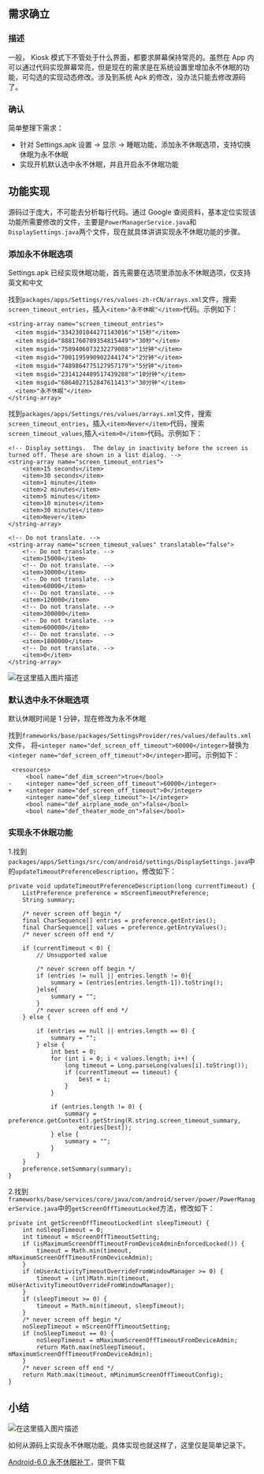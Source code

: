 ## 需求确立

### 描述

一般， Kiosk 模式下不管处于什么界面，都要求屏幕保持常亮的。虽然在 App 内可以通过代码实现屏幕常亮，但是现在的需求是在系统设置里增加永不休眠的功能，可勾选的实现动态修改。涉及到系统 Apk 的修改，没办法只能去修改源码了。

### 确认

简单整理下需求：

- 针对 Settings.apk 设置 -> 显示 -> 睡眠功能，添加永不休眠选项，支持切换休眠为永不休眠
- 实现开机默认选中永不休眠，并且开启永不休眠功能

## 功能实现

源码过于庞大，不可能去分析每行代码。通过 Google 查阅资料，基本定位实现该功能所需要修改的文件，主要是`PowerManagerService.java`和`DisplaySettings.java`两个文件，现在就具体讲讲实现永不休眠功能的步骤。

### 添加永不休眠选项

Settings.apk 已经实现休眠功能，首先需要在选项里添加永不休眠选项，仅支持英文和中文

找到`packages/apps/Settings/res/values-zh-rCN/arrays.xml`文件，搜索 `screen_timeout_entries`，插入`<item>"永不休眠"</item>`代码。示例如下：

```
<string-array name="screen_timeout_entries">
  <item msgid="3342301044271143016">"15秒"</item>
  <item msgid="8881760709354815449">"30秒"</item>
  <item msgid="7589406073232279088">"1分钟"</item>
  <item msgid="7001195990902244174">"2分钟"</item>
  <item msgid="7489864775127957179">"5分钟"</item>
  <item msgid="2314124409517439288">"10分钟"</item>
  <item msgid="6864027152847611413">"30分钟"</item>
  <item>"永不休眠"</item>
</string-array>
```

找到`packages/apps/Settings/res/values/arrays.xml`文件，搜索 `screen_timeout_entries`，插入`<item>Never</item>`代码，搜索`screen_timeout_values`,插入`<item>0</item>`代码。示例如下：

```
<!-- Display settings.  The delay in inactivity before the screen is turned off. These are shown in a list dialog. -->
<string-array name="screen_timeout_entries">
    <item>15 seconds</item>
    <item>30 seconds</item>
    <item>1 minute</item>
    <item>2 minutes</item>
    <item>5 minutes</item>
    <item>10 minutes</item>
    <item>30 minutes</item>
    <item>Never</item>
</string-array>

<!-- Do not translate. -->
<string-array name="screen_timeout_values" translatable="false">
    <!-- Do not translate. -->
    <item>15000</item>
    <!-- Do not translate. -->
    <item>30000</item>
    <!-- Do not translate. -->
    <item>60000</item>
    <!-- Do not translate. -->
    <item>120000</item>
    <!-- Do not translate. -->
    <item>300000</item>
    <!-- Do not translate. -->
    <item>600000</item>
    <!-- Do not translate. -->
    <item>1800000</item>
    <!-- Do not translate. -->
    <item>0</item>
</string-array>
```

![在这里插入图片描述](https://img-blog.csdnimg.cn/20190409102232791.png?x-oss-process=image/watermark,type_ZmFuZ3poZW5naGVpdGk,shadow_10,text_aHR0cHM6Ly9ibG9nLmNzZG4ubmV0L0N0cmxfUw==,size_16,color_FFFFFF,t_70)

### 默认选中永不休眠选项

默认休眠时间是 1 分钟，现在修改为永不休眠

找到`frameworks/base/packages/SettingsProvider/res/values/defaults.xml`文件，
将`<integer name="def_screen_off_timeout">60000</integer>`替换为`<integer name="def_screen_off_timeout">0</integer>`即可。示例如下：

```
 <resources>
     <bool name="def_dim_screen">true</bool>
-    <integer name="def_screen_off_timeout">60000</integer>
+    <integer name="def_screen_off_timeout">0</integer>
     <integer name="def_sleep_timeout">-1</integer>
     <bool name="def_airplane_mode_on">false</bool>
     <bool name="def_theater_mode_on">false</bool>
```

### 实现永不休眠功能

1.找到`packages/apps/Settings/src/com/android/settings/DisplaySettings.java`中的`updateTimeoutPreferenceDescription`，修改如下：

```
private void updateTimeoutPreferenceDescription(long currentTimeout) {
    ListPreference preference = mScreenTimeoutPreference;
    String summary;

    /* never screen off begin */
    final CharSequence[] entries = preference.getEntries();
    final CharSequence[] values = preference.getEntryValues();
    /* never screen off end */

    if (currentTimeout < 0) {
        // Unsupported value

        /* never screen off begin */
        if (entries != null || entries.length != 0){
            summary = (entries[entries.length-1]).toString();
        }else{
            summary = "";
        }
        /* never screen off end */
    } else {

        if (entries == null || entries.length == 0) {
            summary = "";
        } else {
            int best = 0;
            for (int i = 0; i < values.length; i++) {
                long timeout = Long.parseLong(values[i].toString());
                if (currentTimeout == timeout) {
                    best = i;
                }
            }

            if (entries.length != 0) {
                summary = preference.getContext().getString(R.string.screen_timeout_summary,
                    entries[best]);
            } else {
                summary = "";
            }
        }
    }
    preference.setSummary(summary);
}
```

2.找到`frameworks/base/services/core/java/com/android/server/power/PowerManagerService.java`中的`getScreenOffTimeoutLocked`方法，修改如下：

```
private int getScreenOffTimeoutLocked(int sleepTimeout) {
    int noSleepTimeout = 0;
    int timeout = mScreenOffTimeoutSetting;
    if (isMaximumScreenOffTimeoutFromDeviceAdminEnforcedLocked()) {
        timeout = Math.min(timeout, mMaximumScreenOffTimeoutFromDeviceAdmin);
    }
    if (mUserActivityTimeoutOverrideFromWindowManager >= 0) {
        timeout = (int)Math.min(timeout, mUserActivityTimeoutOverrideFromWindowManager);
    }
    if (sleepTimeout >= 0) {
        timeout = Math.min(timeout, sleepTimeout);
    }
    /* never screen off begin */
    noSleepTimeout = mScreenOffTimeoutSetting;
    if (noSleepTimeout == 0) {
        noSleepTimeout = mMaximumScreenOffTimeoutFromDeviceAdmin;
        return Math.max(noSleepTimeout, mMaximumScreenOffTimeoutFromDeviceAdmin);
    }
    /* never screen off end */
    return Math.max(timeout, mMinimumScreenOffTimeoutConfig);
}
```

## 小结

![在这里插入图片描述](https://img-blog.csdnimg.cn/20190409115332684.gif)

如何从源码上实现永不休眠功能，具体实现也就这样了，这里仅是简单记录下。

[Android-6.0 永不休眠补丁]()，提供下载
